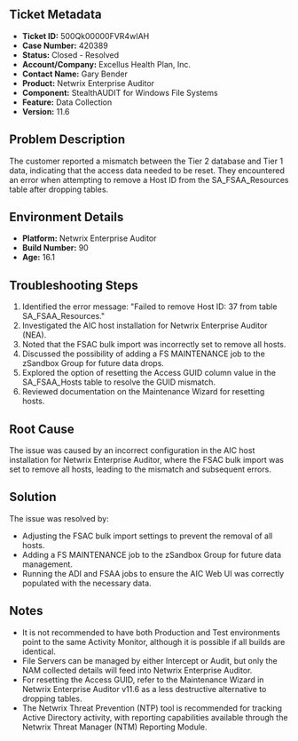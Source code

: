 ## Ticket Metadata
- **Ticket ID:** 500Qk00000FVR4wIAH
- **Case Number:** 420389
- **Status:** Closed - Resolved
- **Account/Company:** Excellus Health Plan, Inc.
- **Contact Name:** Gary Bender
- **Product:** Netwrix Enterprise Auditor
- **Component:** StealthAUDIT for Windows File Systems
- **Feature:** Data Collection
- **Version:** 11.6

## Problem Description
The customer reported a mismatch between the Tier 2 database and Tier 1 data, indicating that the access data needed to be reset. They encountered an error when attempting to remove a Host ID from the SA_FSAA_Resources table after dropping tables.

## Environment Details
- **Platform:** Netwrix Enterprise Auditor
- **Build Number:** 90
- **Age:** 16.1

## Troubleshooting Steps
1. Identified the error message: "Failed to remove Host ID: 37 from table SA_FSAA_Resources."
2. Investigated the AIC host installation for Netwrix Enterprise Auditor (NEA).
3. Noted that the FSAC bulk import was incorrectly set to remove all hosts.
4. Discussed the possibility of adding a FS MAINTENANCE job to the zSandbox Group for future data drops.
5. Explored the option of resetting the Access GUID column value in the SA_FSAA_Hosts table to resolve the GUID mismatch.
6. Reviewed documentation on the Maintenance Wizard for resetting hosts.

## Root Cause
The issue was caused by an incorrect configuration in the AIC host installation for Netwrix Enterprise Auditor, where the FSAC bulk import was set to remove all hosts, leading to the mismatch and subsequent errors.

## Solution
The issue was resolved by:
- Adjusting the FSAC bulk import settings to prevent the removal of all hosts.
- Adding a FS MAINTENANCE job to the zSandbox Group for future data management.
- Running the ADI and FSAA jobs to ensure the AIC Web UI was correctly populated with the necessary data.

## Notes
- It is not recommended to have both Production and Test environments point to the same Activity Monitor, although it is possible if all builds are identical.
- File Servers can be managed by either Intercept or Audit, but only the NAM collected details will feed into Netwrix Enterprise Auditor.
- For resetting the Access GUID, refer to the Maintenance Wizard in Netwrix Enterprise Auditor v11.6 as a less destructive alternative to dropping tables.
- The Netwrix Threat Prevention (NTP) tool is recommended for tracking Active Directory activity, with reporting capabilities available through the Netwrix Threat Manager (NTM) Reporting Module.